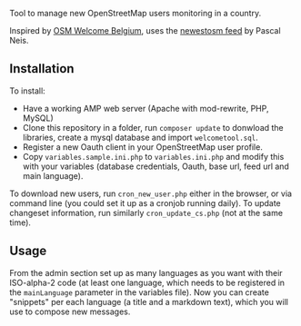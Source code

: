 Tool to manage new OpenStreetMap users monitoring in a country.

Inspired by [OSM Welcome Belgium](https://github.com/osmbe/osm-welcome-belgium), uses the [newestosm feed](http://resultmaps.neis-one.org/newestosm.php) by Pascal Neis.

## Installation ##
To install:
* Have a working AMP web server (Apache with mod-rewrite, PHP, MySQL)
* Clone this repository in a folder, run ```composer update``` to donwload the libraries, create a mysql database and import ```welcometool.sql```.
* Register a new Oauth client in your OpenStreetMap user profile.
* Copy ```variables.sample.ini.php``` to ```variables.ini.php``` and modify this with your variables (database credentials, Oauth, base url, feed url and main language).

To download new users, run ```cron_new_user.php``` either in the browser, or via command line (you could set it up as a cronjob running daily). To update changeset information, run similarly ```cron_update_cs.php``` (not at the same time).

## Usage ##
From the admin section set up as many languages as you want with their ISO-alpha-2 code (at least one language, which needs to be registered in the ```mainLanguage``` parameter in the variables file). Now you can create "snippets" per each language (a title and a markdown text), which you will use to compose new messages.
